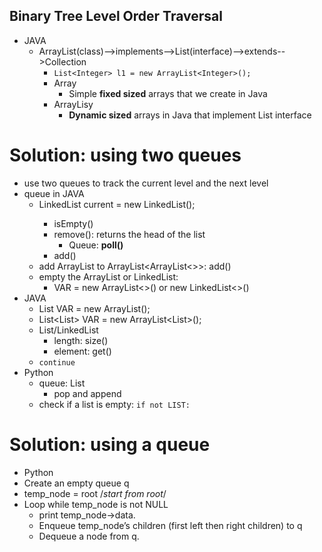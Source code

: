 ## Binary Tree Level Order Traversal
* JAVA
  * ArrayList(class)-->implements-->List(interface)-->extends-->Collection
    * ```List<Integer> l1 = new ArrayList<Integer>(); ```
    * Array
      * Simple **fixed sized** arrays that we create in Java
    * ArrayLisy
      * **Dynamic sized** arrays in Java that implement List interface
# Solution: using two queues
* use two queues to track the current level and the next level
* queue in JAVA
  * LinkedList<TreeNode> current = new LinkedList<TreeNode>();
    * isEmpty()
    * remove(): returns the head of the list
      * Queue<TreeNode>: **poll()**
    * add()
  * add ArrayList to ArrayList<ArrayList<>>: add()
  * empty the ArrayList or LinkedList:
    * VAR = new ArrayList<>() or new LinkedList<>()
* JAVA
  * List<Integer> VAR = new ArrayList<Integer>();
  * List<List<Integer>> VAR = new ArrayList<List<Integer>>();
  * List/LinkedList 
    * length: size()
    * element: get()
  * ```continue```
* Python 
  * queue: List
    * pop and append
  * check if a list is empty: ```if not LIST:```
# Solution: using a queue
* Python
* Create an empty queue q
* temp_node = root /*start from root*/
* Loop while temp_node is not NULL
  * print temp_node->data.
  * Enqueue temp_node’s children (first left then right children) to q
  * Dequeue a node from q.
